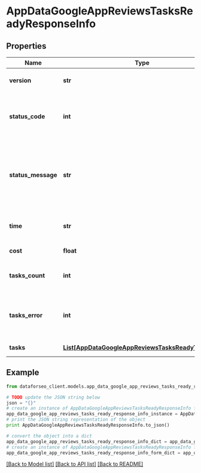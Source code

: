 # AppDataGoogleAppReviewsTasksReadyResponseInfo


## Properties

Name | Type | Description | Notes
------------ | ------------- | ------------- | -------------
**version** | **str** | the current version of the API | [optional] 
**status_code** | **int** | general status code you can find the full list of the response codes here | [optional] 
**status_message** | **str** | general informational message you can find the full list of general informational messages here | [optional] 
**time** | **str** | total execution time, seconds | [optional] 
**cost** | **float** | total tasks cost, USD | [optional] 
**tasks_count** | **int** | the number of tasks in the tasks array | [optional] 
**tasks_error** | **int** | the number of tasks in the tasks array returned with an error | [optional] 
**tasks** | [**List[AppDataGoogleAppReviewsTasksReadyTaskInfo]**](AppDataGoogleAppReviewsTasksReadyTaskInfo.md) | array of tasks | [optional] 

## Example

```python
from dataforseo_client.models.app_data_google_app_reviews_tasks_ready_response_info import AppDataGoogleAppReviewsTasksReadyResponseInfo

# TODO update the JSON string below
json = "{}"
# create an instance of AppDataGoogleAppReviewsTasksReadyResponseInfo from a JSON string
app_data_google_app_reviews_tasks_ready_response_info_instance = AppDataGoogleAppReviewsTasksReadyResponseInfo.from_json(json)
# print the JSON string representation of the object
print AppDataGoogleAppReviewsTasksReadyResponseInfo.to_json()

# convert the object into a dict
app_data_google_app_reviews_tasks_ready_response_info_dict = app_data_google_app_reviews_tasks_ready_response_info_instance.to_dict()
# create an instance of AppDataGoogleAppReviewsTasksReadyResponseInfo from a dict
app_data_google_app_reviews_tasks_ready_response_info_form_dict = app_data_google_app_reviews_tasks_ready_response_info.from_dict(app_data_google_app_reviews_tasks_ready_response_info_dict)
```
[[Back to Model list]](../README.md#documentation-for-models) [[Back to API list]](../README.md#documentation-for-api-endpoints) [[Back to README]](../README.md)


